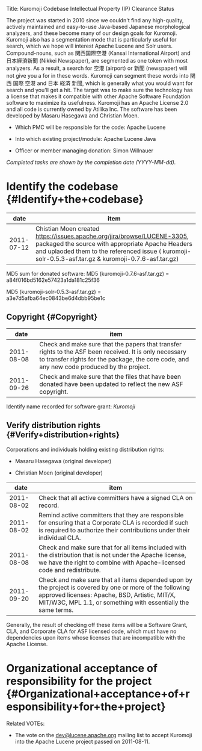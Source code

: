 Title: Kuromoji Codebase Intellectual Property (IP) Clearance Status


The project was started in 2010 since we couldn't find any high-quality, actively maintained and easy-to-use Java-based Japanese morphological analyzers, and these become many of our design goals for Kuromoji. Kuromoji also has a segmentation mode that is particularly useful for search, which we hope will interest Apache Lucene and Solr users. Compound-nouns, such as 関西国際空港 (Kansai International Airport) and 日本経済新聞 (Nikkei Newspaper), are segmented as one token with most analyzers. As a result, a search for 空港 (airport) or 新聞 (newspaper) will not give you a for in these words. Kuromoji can segment these words into 関西 国際 空港 and 日本 経済 新聞, which is generally what you would want for search and you'll get a hit. The target was to make sure the technology has a license that makes it compatible with other Apache Software Foundation software to maximize its usefulness. Kuromoji has an Apache License 2.0 and all code is currently owned by Atilika Inc. The software has been developed by Masaru Hasegawa and Christian Moen.



- Which PMC will be responsible for the code: Apache Lucene


- Into which existing project/module: Apache Lucene Java


- Officer or member managing donation: Simon Willnauer

 _Completed tasks are shown by the completion date (YYYY-MM-dd)._ 


# Identify the codebase {#Identify+the+codebase}

| date | item |
|------|------|
| 2011-07-12 | Chistian Moen created https://issues.apache.org/jira/browse/LUCENE-3305, packaged the source with appropriate Apache Headers and uplaoded them to the referenced issue ( kuromoji-solr-0.5.3-asf.tar.gz &amp; kuromoji-0.7.6-asf.tar.gz) |

MD5 sum for donated software:
MD5 (kuromoji-0.7.6-asf.tar.gz) = a84f016bd5162e57423a1da181c25f36


MD5 (kuromoji-solr-0.5.3-asf.tar.gz) = a3e7d5afba64ec0843be6d4dbb95be1c




## Copyright {#Copyright}

| date | item |
|------|------|
| 2011-08-08 | Check and make sure that the papers that transfer rights to the ASF been received. It is only necessary to transfer rights for the package, the core code, and any new code produced by the project. |
| 2011-09-26 | Check and make sure that the files that have been donated have been updated to reflect the new ASF copyright. |

Identify name recorded for software grant: _Kuromoji_ 


## Verify distribution rights {#Verify+distribution+rights}

Corporations and individuals holding existing distribution rights:



- Masaru Hasegawa (original developer)

- Christian Moen (original developer)

| date | item |
|------|------|
| 2011-08-02 | Check that all active committers have a signed CLA on record. |
| 2011-08-02 | Remind active committers that they are responsible for ensuring that a Corporate CLA is recorded if such is required to authorize their contributions under their individual CLA. |
| 2011-08-08 | Check and make sure that for all items included with the distribution that is not under the Apache license, we have the right to combine with Apache-licensed code and redistribute. |
| 2011-09-20 | Check and make sure that all items depended upon by the project is covered by one or more of the following approved licenses: Apache, BSD, Artistic, MIT/X, MIT/W3C, MPL 1.1, or something with essentially the same terms. | The terms of the included IPADIC license has been discussed on LEGAL-97. Apache Lucene is free to use the IPADIC Licensed dictionary files by following the terms and conditions in the license. |

Generally, the result of checking off these items will be a Software Grant, CLA, and Corporate CLA for ASF licensed code, which must have no dependencies upon items whose licenses that are incompatible with the Apache License.


# Organizational acceptance of responsibility for the project {#Organizational+acceptance+of+responsibility+for+the+project}

Related VOTEs:



- The vote on the dev@lucene.apache.org mailing list to accept Kuromoji into the Apache Lucene project passed on 2011-08-11.
